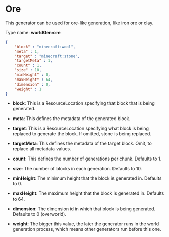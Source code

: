# Ore
This generator can be used for ore-like generation, like iron ore or clay.

Type name: __worldGen:ore__

```json
{
	"block" : "minecraft:wool",
	"meta" : 1,
	"target" : "minecraft:stone",
	"targetMeta" : 1,
	"count" : 1,
	"size" : 10,
	"minHeight" : 0,
	"maxHeight" : 64,
	"dimension" : 0,
	"weight" : 1
}
```

* __block__: This is a ResourceLocation specifying that block that is being generated.

* __meta__: This defines the metadata of the generated block.

* __target__: This is a ResourceLocation specifying what block is being replaced to generate the block. If omitted, stone is being replaced.

* __targetMeta__: This defines the metadata of the target block. Omit, to replace all metadata values.

* __count__: This defines the number of generations per chunk. Defaults to 1.

* __size__: The number of blocks in each generation. Defaults to 10.

* __minHeight__: The minimum height that the block is generated in. Defaults to 0.

* __maxHeight__: The maximum height that the block is generated in. Defaults to 64.

* __dimension__: The dimension id in which that block is being generated. Defaults to 0 (overworld).

* __weight__: The bigger this value, the later the generator runs in the world generation process, which means other generators run before this one.